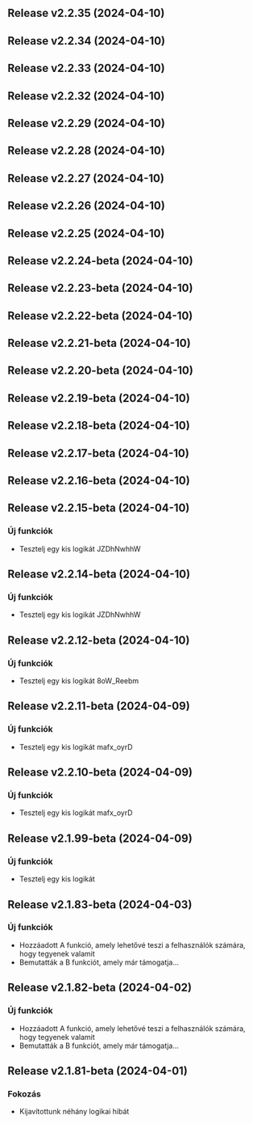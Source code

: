 ## Release v2.2.35 (2024-04-10)

## Release v2.2.34 (2024-04-10)

## Release v2.2.33 (2024-04-10)

## Release v2.2.32 (2024-04-10)

## Release v2.2.29 (2024-04-10)

## Release v2.2.28 (2024-04-10)

## Release v2.2.27 (2024-04-10)

## Release v2.2.26 (2024-04-10)

## Release v2.2.25 (2024-04-10)

## Release v2.2.24-beta (2024-04-10)

## Release v2.2.23-beta (2024-04-10)

## Release v2.2.22-beta (2024-04-10)

## Release v2.2.21-beta (2024-04-10)

## Release v2.2.20-beta (2024-04-10)

## Release v2.2.19-beta (2024-04-10)

## Release v2.2.18-beta (2024-04-10)

## Release v2.2.17-beta (2024-04-10)

## Release v2.2.16-beta (2024-04-10)

## Release v2.2.15-beta (2024-04-10)

### Új funkciók

- Tesztelj egy kis logikát JZDhNwhhW

## Release v2.2.14-beta (2024-04-10)

### Új funkciók

- Tesztelj egy kis logikát JZDhNwhhW

## Release v2.2.12-beta (2024-04-10)

### Új funkciók

- Tesztelj egy kis logikát 8oW_Reebm

## Release v2.2.11-beta (2024-04-09)

### Új funkciók

- Tesztelj egy kis logikát mafx_oyrD

## Release v2.2.10-beta (2024-04-09)

### Új funkciók

- Tesztelj egy kis logikát mafx_oyrD

## Release v2.1.99-beta (2024-04-09)

### Új funkciók

- Tesztelj egy kis logikát

## Release v2.1.83-beta (2024-04-03)

### Új funkciók

- Hozzáadott A funkció, amely lehetővé teszi a felhasználók számára, hogy tegyenek valamit
- Bemutatták a B funkciót, amely már támogatja...

## Release v2.1.82-beta (2024-04-02)

### Új funkciók

- Hozzáadott A funkció, amely lehetővé teszi a felhasználók számára, hogy tegyenek valamit
- Bemutatták a B funkciót, amely már támogatja...

## Release v2.1.81-beta (2024-04-01)

### Fokozás

- Kijavítottunk néhány logikai hibát
